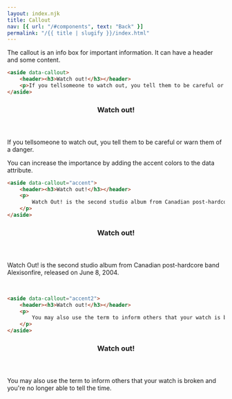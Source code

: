 ```yaml
---
layout: index.njk
title: Callout
nav: [{ url: "/#components", text: "Back" }]
permalink: "/{{ title | slugify }}/index.html"
---
```


The callout is an info box for important information. It can have a header and some content.

```html
<aside data-callout>
	<header><h3>Watch out!</h3></header>
	<p>If you tellsomeone to watch out, you tell them to be careful or warn them of a danger.</p>
</aside>
```

<aside data-callout>
    <header><h3>Watch out!</h3></header>
    <p>If you tellsomeone to watch out, you tell them to be careful or warn them of a danger.</p>
</aside>

You can increase the importance by adding the accent colors to the data attribute.

```html
<aside data-callout="accent">
	<header><h3>Watch out!</h3></header>
	<p>
		Watch Out! is the second studio album from Canadian post-hardcore band Alexisonfire, released on June 8, 2004.
	</p>
</aside>
```

<aside data-callout="accent">
    <header><h3>Watch out!</h3></header>
	<p>Watch Out! is the second studio album from Canadian post-hardcore band Alexisonfire, released on June 8, 2004.</p>
</aside>

<br>

```html
<aside data-callout="accent2">
	<header><h3>Watch out!</h3></header>
	<p>
		You may also use the term to inform others that your watch is broken and you're no longer able to tell the time.
	</p>
</aside>
```

<aside data-callout="accent2">
    <header><h3>Watch out!</h3></header>
    <p>You may also use the term to inform others that your watch is broken and you're no longer able to tell the time.</p>
</aside>
